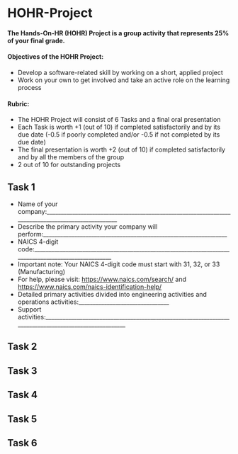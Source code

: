 # HOHR-Project
#### The Hands-On-HR (HOHR) Project is a group activity that represents 25% of your final grade.
#### Objectives of the HOHR Project:
* Develop a software-related skill by working on a short, applied project
* Work on your own to get involved and take an active role on the learning process 
#### Rubric:
* The HOHR Project will consist of 6 Tasks and a final oral presentation
* Each Task is worth +1 (out of 10) if completed satisfactorily and by its due date (-0.5 if poorly completed and/or -0.5 if not completed by its due date)
* The final presentation is worth +2 (out of 10) if completed satisfactorily and by all the members of the group
* 2 out of 10 for outstanding projects

## Task 1
* Name of your company:____________________________________________________________________________________________________
* Describe the primary activity your company will perform:_________________________________________________________________
* NAICS 4-digit code:______________________________________________________________________________________________________
* Important note: Your NAICS 4-digit code must start with 31, 32, or 33 (Manufacturing)
* For help, please visit: https://www.naics.com/search/ and https://www.naics.com/naics-identification-help/
* Detailed primary activities divided into engineering activities and operations activities:________________________________
* Support activities:_______________________________________________________________________________________________________

## Task 2
## Task 3
## Task 4
## Task 5
## Task 6
